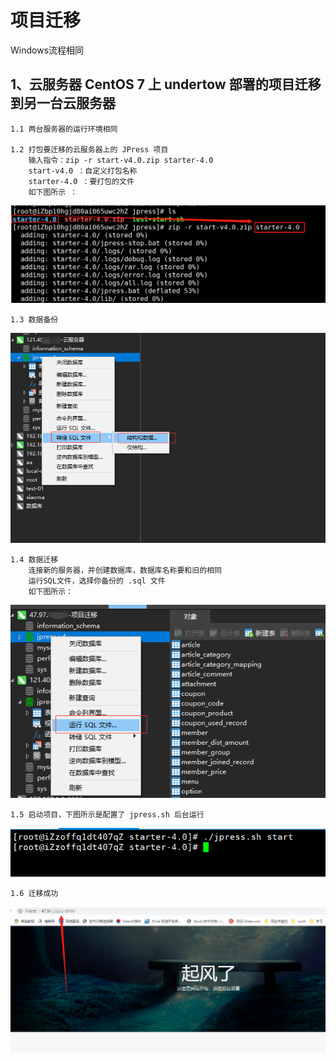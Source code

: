 # 项目迁移
Windows流程相同

## 1、云服务器 CentOS 7 上 undertow 部署的项目迁移到另一台云服务器

    1.1 两台服务器的运行环境相同

    1.2 打包要迁移的云服务器上的 JPress 项目
        输入指令：zip -r start-v4.0.zip starter-4.0
        start-v4.0 ：自定义打包名称
        starter-4.0 ：要打包的文件
        如下图所示 ：

![](project_transfer_img/img.png)

    1.3 数据备份

![](project_transfer_img/img_1.png)

    1.4 数据迁移
        连接新的服务器，并创建数据库，数据库名称要和旧的相同
        运行SQL文件，选择你备份的 .sql 文件
        如下图所示：

![](project_transfer_img/img_2.png)

    1.5 启动项目，下图所示是配置了 jpress.sh 后台运行

![](project_transfer_img/img_3.png)

    1.6 迁移成功

![](project_transfer_img/img_4.png)




